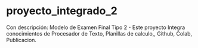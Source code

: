 # proyecto_integrado_2
Con descripción: Modelo de Examen Final Tipo 2 - Este proyecto Integra conocimientos de Procesador de Texto, Planillas de calculo,, Github, Colab, Publicacion.

